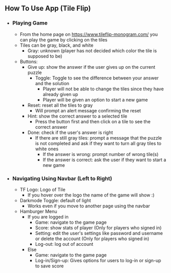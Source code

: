 ## __How To Use App (Tile Flip)__ ##

- ### __Playing Game__ ###
	- From the home page on https://www.tileflip-monogram.com/ you can play the game by clicking on the tiles
	- Tiles can be gray, black, and white
		- Gray: unknown (player has not decided which color the tile is supposed to be)
	- Buttons:
		- Give up: show the answer if the user gives up on the current puzzle
  			- Toggle: Toggle to see the difference between your answer and the solution
     			- Player will not be able to change the tiles since they have already given up
        		- Player will be given an option to start a new game
		- Reset: reset all the tiles to gray
  			- Will prompt an alert message confirming the reset
		- Hint: show the correct answer to a selected tile
			- Press the button first and then click on a tile to see the correct answer
		- Done: check if the user's answer is right
  			- If there are still gray tiles: prompt a message that the puzzle is not completed and ask if they want to turn all gray tiles to white ones
     			- If the answer is wrong: prompt number of wrong tile(s)
        		- If the answer is correct: ask the user if they want to start a new game
- ### __Navigating Using Navbar (Left to Right)__ ###
	- TF Logo: Logo of Tile
 		- If you hover over the logo the name of the game will show :)
 	- Darkmode Toggle: default of light
  		- Works even if you move to another page using the navbar
   	- Hamburger Menu
   		- If you are logged in
   	 		- Game: navigate to the game page
   	   		- Score: show stats of player (Only for players who signed in)
			- Setting: edit the user's settings like password and username or delete the account (Only for players who signed in)
			- Log-out: log out of account
		- Else 
			- Game: navigate to the game page
  			- Log-in/Sign-up: Gives options for users to log-in or sign-up to save score
